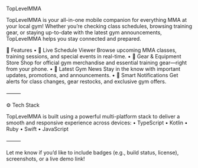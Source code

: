 TopLevelMMA

TopLevelMMA is your all-in-one mobile companion for everything MMA at your local gym! Whether you’re checking class schedules, browsing training gear, or staying up-to-date with the latest gym announcements, TopLevelMMA helps you stay connected and prepared.

📱 Features
	•	📅 Live Schedule Viewer
Browse upcoming MMA classes, training sessions, and special events in real-time.
	•	🛒 Gear & Equipment Store
Shop for official gym merchandise and essential training gear—right from your phone.
	•	📰 Latest Gym News
Stay in the know with important updates, promotions, and announcements.
	•	🔔 Smart Notifications
Get alerts for class changes, gear restocks, and exclusive gym offers.

⸻

⚙️ Tech Stack

TopLevelMMA is built using a powerful multi-platform stack to deliver a smooth and responsive experience across devices:
	•	TypeScript
	•	Kotlin 
	•	Ruby 
	•	Swift 
	•	JavaScript 


⸻

Let me know if you’d like to include badges (e.g., build status, license), screenshots, or a live demo link!
